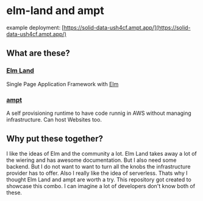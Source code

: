 # elm-land and ampt

example deployment: [https://solid-data-ush4cf.ampt.app/](https://solid-data-ush4cf.ampt.app/)

## What are these?

### [Elm Land](https://elm.land)

Single Page Application Framework with [Elm](https://elm-lang.org/)

### [ampt](https://getampt.com)

A self provisioning runtime to have code runnig in AWS without managing infrastructure. Can host Websites too.

## Why put these together?

I like the ideas of Elm and the community a lot. Elm Land takes away a lot of the wiering and has awesome documentation. But I also need some backend. But I do not want to want to turn all the knobs the infrastructure provider has to offer. Also I really like the idea of serverless. Thats why I thought Elm Land and ampt are worth a try.
This repository got created to showcase this combo. I can imagine a lot of developers don't know both of these.
